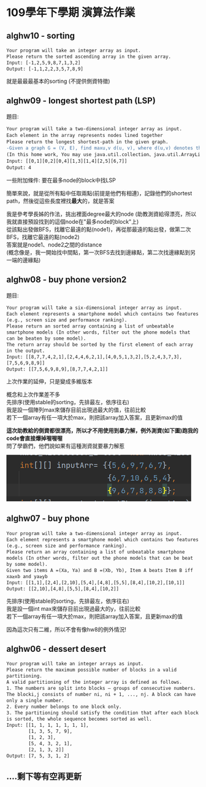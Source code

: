 # 109學年下學期 演算法作業
## alghw10 - sorting
```
Your program will take an integer array as input. 
Please return the sorted ascending array in the given array.
Input: [-1,2,5,9,8,7,1,3,2]
Output: [-1,1,2,2,3,5,7,8,9]
```

就是最最最基本的sorting (不提供側資特徵)


## alghw09 - longest shortest path (LSP)
題目:
```diff
Your program will take a two-dimensional integer array as input. 
Each element in the array represents nodes lined together
Please return the longest shortest-path in the given graph.
-Given a graph G = (V, E), find maxu,v d(u, v), where d(u,v) denotes the shortest path length between node u and node v, for all possible u, v
(In this home work, You may use java.util.collection、java.util.ArrayList、java.util.Stack, but  java.util.* is not allowed.)
Input: [[0,1][0,2][0,4][1,3][1,4][2,5][6,7]]
Output: 4
```
一些附加條件: 要在最多node的block中找LSP

簡單來說，就是從所有點中任取兩點(前提是他們有相連)，記錄他們的shortest path，然後從這些長度裡找**最大**的，就是答案

我是參考學長姊的作法，挑出裡面degree最大的node (助教測資給得漂亮，所以我就直接預設找到的這個node在"最多node的block"上)\
從該點出發做BFS，找離它最遠的點(node1)，再從那最遠的點出發，做第二次BFS，找離它最遠的點(node2)\
答案就是node1、node2之間的distance\
(概念像是，我一開始找中間點，第一次BFS去找到邊緣點，第二次找邊緣點到另一端的邊緣點)


## alghw08 - buy phone version2
題目:
```
Your program will take a six-dimensional integer array as input. 
Each element represents a smartphone model which contains two features (e.g., screen size and performance ranking).
Please return an sorted array containing a list of unbeatable smartphone models (In other words, filter out the phone models that can be beaten by some model).
The return array should be sorted by the first element of each array in the output. 
Input: [[8,7,7,4,2,1],[2,4,4,6,2,1],[4,0,5,1,3,2],[5,2,4,3,7,3],[7,5,6,9,8,9]]
Output: [[7,5,6,9,8,9],[8,7,7,4,2,1]]
```
上次作業的延伸，只是變成多維版本

概念和上次作業差不多\
先排序(使用stable的sorting，先排最左，依序往右)\
我是設一個陣列max來儲存目前出現過最大的值，往前比較\
若下一個array有任一項大於max，則把該array加入答案，且更新max的值

**這次助教給的側資都很漂亮，所以才不用使用到暴力解，例外測資(如下圖)跑我的code會直接爆掉喔喔喔**\
問了學霸們，他們說如果有這種測資就要暴力解惹

![image](hw8例外測資.png)

## alghw07 - buy phone
```
Your program will take a two-dimensional integer array as input. 
Each element represents a smartphone model which contains two features (e.g., screen size and performance ranking).
Please return an array containing a list of unbeatable smartphone models (In other words, filter out the phone models that can be beat by some model).
Given two items A =(Xa, Ya) and B =(Xb, Yb), Item A beats Item B iff xa≥xb and ya≥yb
Input: [[1,1],[2,4],[2,10],[5,4],[4,8],[5,5],[8,4],[10,2],[10,1]]
Output: [[2,10],[4,8],[5,5],[8,4],[10,2]]
```

先排序(使用stable的sorting，先排最左，依序往右)\
我是設一個int max來儲存目前出現過最大的y，往前比較\
若下一個array有任一項大於max，則把該array加入答案，且更新max的值

因為這次只有二維，所以不會有像hw8的例外情況!

## alghw06 - dessert desert
```
Your program will take an integer arrays as input.
Please return the maximum possible number of blocks in a valid partitioning. 
A valid partitioning of the integer array is defined as follows. 
1. The numbers are split into blocks — groups of consecutive numbers. The blocki,j consists of number ni, ni + 1, ..., nj. A block can have only a single number.
2. Every number belongs to one block only.
3. The partitioning should satisfy the condition that after each block is sorted, the whole sequence becomes sorted as well.
Input: [[1, 1, 1, 1, 1, 1, 1],
        [1, 3, 5, 7, 9],
        [1, 2, 3],
        [5, 4, 3, 2, 1],
        [2, 1, 3, 2]]
Output: [7, 5, 3, 1, 2]
```

## ....剩下等有空再更新
